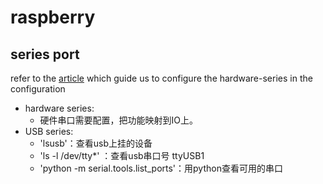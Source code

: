 # raspberry

## series port
refer to the [article](https://zhuanlan.zhihu.com/p/38853178) which guide us to configure the hardware-series in the configuration  
- hardware series:  
    - 硬件串口需要配置，把功能映射到IO上。
- USB series:  
    - 'lsusb'：查看usb上挂的设备
    - 'ls -l /dev/tty*' ：查看usb串口号 ttyUSB1
    - 'python -m serial.tools.list_ports'：用python查看可用的串口
